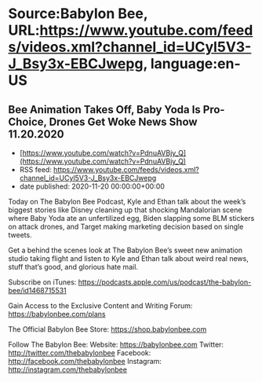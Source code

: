 # Source:Babylon Bee, URL:https://www.youtube.com/feeds/videos.xml?channel_id=UCyl5V3-J_Bsy3x-EBCJwepg, language:en-US

## Bee Animation Takes Off, Baby Yoda Is Pro-Choice, Drones Get Woke News Show 11.20.2020
 - [https://www.youtube.com/watch?v=PdnuAVBjy_Q](https://www.youtube.com/watch?v=PdnuAVBjy_Q)
 - RSS feed: https://www.youtube.com/feeds/videos.xml?channel_id=UCyl5V3-J_Bsy3x-EBCJwepg
 - date published: 2020-11-20 00:00:00+00:00

Today on The Babylon Bee Podcast, Kyle and Ethan talk about the week’s biggest stories like Disney cleaning up that shocking Mandalorian scene where Baby Yoda ate an unfertilized egg, Biden slapping some BLM stickers on attack drones, and Target making marketing decision based on single tweets. 

Get a behind the scenes look at The Babylon Bee’s sweet new animation studio taking flight and listen to Kyle and Ethan talk about weird real news, stuff that’s good, and glorious hate mail.

Subscribe on iTunes: https://podcasts.apple.com/us/podcast/the-babylon-bee/id1468715531

Gain Access to the Exclusive Content and Writing Forum: https://babylonbee.com/plans

The Official Babylon Bee Store: https://shop.babylonbee.com

Follow The Babylon Bee:
Website: https://babylonbee.com
Twitter: http://twitter.com/thebabylonbee
Facebook: http://facebook.com/thebabylonbee
Instagram: http://instagram.com/thebabylonbee

